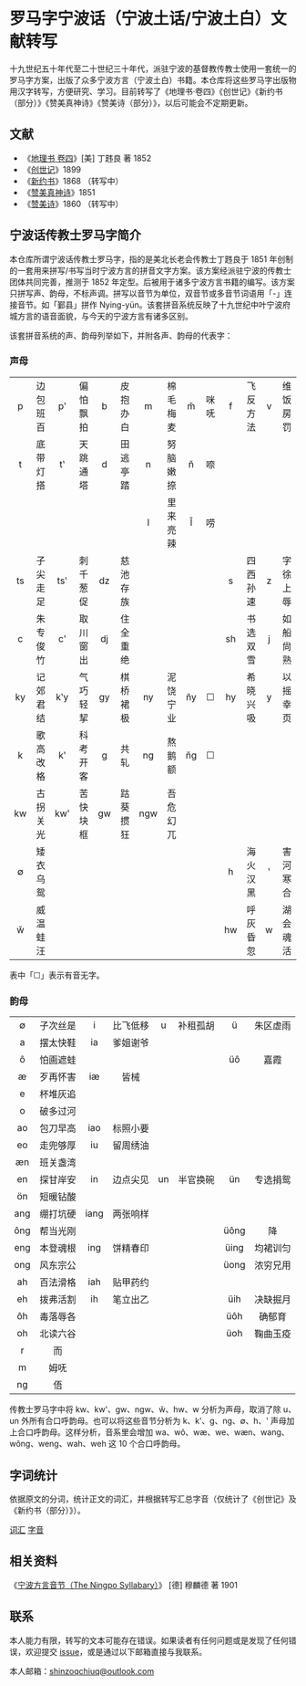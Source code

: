 # 罗马字宁波话（宁波土话/宁波土白）文献转写

十九世纪五十年代至二十世纪三十年代，派驻宁波的基督教传教士使用一套统一的罗马字方案，出版了众多宁波方言（宁波土白）书籍。本仓库将这些罗马字出版物用汉字转写，方便研究、学习。目前转写了《地理书·卷四》《创世记》《新约书（部分）》《赞美真神诗》《赞美诗（部分）》，以后可能会不定期更新。

## 文献

- 《[地理书 卷四](./di-li-shü-kyün-s-1852)》\[美\] 丁韪良 著 1852
- 《[创世记](./tsʽông-shü-kyi-1899)》1899
- 《[新约书](./sing-iah-shü-1868)》1868 （转写中）
- 《[赞美真神诗](./tsæn-me-tsing-jing-s-1851)》1851
- 《[赞美诗](./tsæn-me-s-1860)》1860 （转写中）

## 宁波话传教士罗马字简介

本仓库所谓宁波话传教士罗马字，指的是美北长老会传教士丁韪良于 1851 年创制的一套用来拼写/书写当时宁波方言的拼音文字方案。该方案经派驻宁波的传教士团体共同完善，推测于 1852 年定型。后被用于诸多宁波方言书籍的编写。该方案只拼写声、韵母，不标声调。拼写以音节为单位，双音节或多音节词语用「-」连接音节。如「鄞县」拼作 Nying-yün。该套拼音系统反映了十九世纪中叶宁波府城方言的语音面貌，与今天的宁波方言有诸多区别。

该套拼音系统的声、韵母列举如下，并附各声、韵母的代表字：

### 声母

<table>
 <tbody>
  <tr>
   <td align="center">p</td>
   <td align="center">边包班百</td>
   <td align="center">pʽ</td>
   <td align="center">偏怕飘拍</td>
   <td align="center">b</td>
   <td align="center">皮抱办白</td>
   <td align="center">m</td>
   <td align="center">棉毛梅麦</td>
   <td align="center">m̆</td>
   <td align="center">咪呒</td>
   <td align="center">f</td>
   <td align="center">飞反方法</td>
   <td align="center">v</td>
   <td align="center">维饭房罚</td>
  </tr>
  <tr>
   <td align="center">t</td>
   <td align="center">底带灯搭</td>
   <td align="center">tʽ</td>
   <td align="center">天跳通塔</td>
   <td align="center">d</td>
   <td align="center">田逃亭踏</td>
   <td align="center">n</td>
   <td align="center">努脑嫩捺</td>
   <td align="center">n̆</td>
   <td align="center">㖠</td>
   <td align="center"> </td>
   <td align="center"> </td>
   <td align="center"> </td>
   <td align="center"> </td>
  </tr>
  <tr>
   <td align="center"> </td>
   <td align="center"> </td>
   <td align="center"> </td>
   <td align="center"> </td>
   <td align="center"> </td>
   <td align="center"> </td>
   <td align="center">l</td>
   <td align="center">里来亮辣</td>
   <td align="center">l̆</td>
   <td align="center">唠</td>
   <td align="center"> </td>
   <td align="center"> </td>
   <td align="center"> </td>
   <td align="center"> </td>
  </tr>
  <tr>
   <td align="center">ts</td>
   <td align="center">子尖走足</td>
   <td align="center">tsʽ</td>
   <td align="center">刺千葱促</td>
   <td align="center">dz</td>
   <td align="center">慈池存族</td>
   <td align="center"> </td>
   <td align="center"> </td>
   <td align="center"> </td>
   <td align="center"> </td>
   <td align="center">s</td>
   <td align="center">四西孙速</td>
   <td align="center">z</td>
   <td align="center">字徐上辱</td>
  </tr>
  <tr>
   <td align="center">c</td>
   <td align="center">朱专俊竹</td>
   <td align="center">cʽ</td>
   <td align="center">取川窗出</td>
   <td align="center">dj</td>
   <td align="center">住全重绝</td>
   <td align="center"> </td>
   <td align="center"> </td>
   <td align="center"> </td>
   <td align="center"> </td>
   <td align="center">sh</td>
   <td align="center">书选双雪</td>
   <td align="center">j</td>
   <td align="center">如船尙熟</td>
  </tr>
   <td align="center">ky</td>
   <td align="center">记郊君结</td>
   <td align="center">kʽy</td>
   <td align="center">气巧轻挈</td>
   <td align="center">gy</td>
   <td align="center">棋桥裙极</td>
   <td align="center">ny</td>
   <td align="center">泥饶宁业</td>
   <td align="center">n̆y</td>
   <td align="center">☐</td>
   <td align="center">hy</td>
   <td align="center">希晓兴吸</td>
   <td align="center">y</td>
   <td align="center">以摇幸页</td>
  </tr>
  <tr>
   <td align="center">k</td>
   <td align="center">歌高改格</td>
   <td align="center">kʽ</td>
   <td align="center">科考开客</td>
   <td align="center">g</td>
   <td align="center">共轧</td>
   <td align="center">ng</td>
   <td align="center">熬鹅额</td>
   <td align="center">n̆g</td>
   <td align="center">☐</td>
   <td align="center"> </td>
   <td align="center"> </td>
   <td align="center"> </td>
   <td align="center"> </td>
  </tr>
  <tr>
   <td align="center">kw</td>
   <td align="center">古拐关光</td>
   <td align="center">kwʽ</td>
   <td align="center">苦快块框</td>
   <td align="center">gw</td>
   <td align="center">跍葵掼狂</td>
   <td align="center">ngw</td>
   <td align="center">吾危幻兀</td>
   <td align="center"> </td>
   <td align="center"> </td>
   <td align="center"> </td>
   <td align="center"> </td>
   <td align="center"> </td>
   <td align="center"> </td>
  </tr>
  <tr>
   <td align="center">∅</td>
   <td align="center">矮衣乌鸳</td>
   <td align="center"> </td>
   <td align="center"> </td>
   <td align="center"> </td>
   <td align="center"> </td>
   <td align="center"> </td>
   <td align="center"> </td>
   <td align="center"> </td>
   <td align="center"> </td>
   <td align="center">h</td>
   <td align="center">海火汉黑</td>
   <td align="center">ʽ</td>
   <td align="center">害河寒合</td>
  </tr>
  <tr>
   <td align="center">w̆</td>
   <td align="center">威温蛙汪</td>
   <td align="center"> </td>
   <td align="center"> </td>
   <td align="center"> </td>
   <td align="center"> </td>
   <td align="center"> </td>
   <td align="center"> </td>
   <td align="center"> </td>
   <td align="center"> </td>
   <td align="center">hw</td>
   <td align="center">呼灰昏忽</td>
   <td align="center">w</td>
   <td align="center">湖会魂活</td>
  </tr>
 </tbody>
</table>

表中「☐」表示有音无字。

### 韵母

<table>
 <tbody>
  <tr>
   <td align="center">∅</td>
   <td align="center">子次丝是</td>
   <td align="center">i</td>
   <td align="center">比飞低移</td>
   <td align="center">u</td>
   <td align="center">补租孤胡</td>
   <td align="center">ü</td>
   <td align="center">朱区虚雨</td>
  </tr>
  <tr>
   <td align="center">a</td>
   <td align="center">摆太快鞋</td>
   <td align="center">ia</td>
   <td align="center">爹姐谢爷</td>
   <td align="center"> </td>
   <td align="center"> </td>
   <td align="center"> </td>
   <td align="center"> </td>
  </tr>
  <tr>
   <td align="center">ô</td>
   <td align="center">怕画遮蛙</td>
   <td align="center"> </td>
   <td align="center"> </td>
   <td align="center"> </td>
   <td align="center"> </td>
   <td align="center">üô</td>
   <td align="center">嘉霞</td>
  </tr>
  <tr>
   <td align="center">æ</td>
   <td align="center">歹再怀害</td>
   <td align="center">iæ</td>
   <td align="center">皆械</td>
   <td align="center"> </td>
   <td align="center"> </td>
   <td align="center"> </td>
   <td align="center"> </td>
  </tr>
  <tr>
   <td align="center">e</td>
   <td align="center">杯堆灰追</td>
   <td align="center"> </td>
   <td align="center"> </td>
   <td align="center"> </td>
   <td align="center"> </td>
   <td align="center"> </td>
   <td align="center"> </td>
  </tr>
  <tr>
   <td align="center">o</td>
   <td align="center">破多过河</td>
   <td align="center"> </td>
   <td align="center"> </td>
   <td align="center"> </td>
   <td align="center"> </td>
   <td align="center"> </td>
   <td align="center"> </td>
  </tr>
  <tr>
   <td align="center">ao</td>
   <td align="center">包刀早高</td>
   <td align="center">iao</td>
   <td align="center">标照小要</td>
   <td align="center"> </td>
   <td align="center"> </td>
   <td align="center"> </td>
   <td align="center"> </td>
  </tr>
  <tr>
   <td align="center">eo</td>
   <td align="center">走兜够厚</td>
   <td align="center">iu</td>
   <td align="center">留周绣油</td>
   <td align="center"> </td>
   <td align="center"> </td>
   <td align="center"> </td>
   <td align="center"> </td>
  </tr>
  <tr>
   <td align="center">æn</td>
   <td align="center">班关盏湾</td>
   <td align="center"> </td>
   <td align="center"> </td>
   <td align="center"> </td>
   <td align="center"> </td>
   <td align="center"> </td>
   <td align="center"> </td>
  </tr>
  <tr>
   <td align="center">en</td>
   <td align="center">探甘岸安</td>
   <td align="center">in</td>
   <td align="center">边点尖见</td>
   <td align="center">un</td>
   <td align="center">半官换碗</td>
   <td align="center">ün</td>
   <td align="center">专选捐鸳</td>
  </tr>
  <tr>
   <td align="center">ön</td>
   <td align="center">短暖钻酸</td>
   <td align="center"> </td>
   <td align="center"> </td>
   <td align="center"> </td>
   <td align="center"> </td>
   <td align="center"> </td>
   <td align="center"> </td>
  </tr>
  <tr>
   <td align="center">ang</td>
   <td align="center">绷打坑硬</td>
   <td align="center">iang</td>
   <td align="center">两张响样</td>
   <td align="center"> </td>
   <td align="center"> </td>
   <td align="center"> </td>
   <td align="center"> </td>
  </tr>
  <tr>
   <td align="center">ông</td>
   <td align="center">帮当光刚</td>
   <td align="center"> </td>
   <td align="center"> </td>
   <td align="center"> </td>
   <td align="center"> </td>
   <td align="center">üông</td>
   <td align="center">降</td>
  </tr>
  <tr>
   <td align="center">eng</td>
   <td align="center">本登魂根</td>
   <td align="center">ing</td>
   <td align="center">饼精春印</td>
   <td align="center"> </td>
   <td align="center"> </td>
   <td align="center">üing</td>
   <td align="center">均裙训匀</td>
  </tr>
  <tr>
   <td align="center">ong</td>
   <td align="center">风东宗公</td>
   <td align="center"> </td>
   <td align="center"> </td>
   <td align="center"> </td>
   <td align="center"> </td>
   <td align="center">üong</td>
   <td align="center">浓穷兄用</td>
  </tr>
  <tr>
   <td align="center">ah</td>
   <td align="center">百法滑格</td>
   <td align="center">iah</td>
   <td align="center">贴甲药约</td>
   <td align="center"> </td>
   <td align="center"> </td>
   <td align="center"> </td>
   <td align="center"> </td>
  </tr>
  <tr>
   <td align="center">eh</td>
   <td align="center">拨弗活割</td>
   <td align="center">ih</td>
   <td align="center">笔立出乙</td>
   <td align="center"> </td>
   <td align="center"> </td>
   <td align="center">üih</td>
   <td align="center">决缺掘月</td>
  </tr>
  <tr>
   <td align="center">ôh</td>
   <td align="center">毒落辱各</td>
   <td align="center"> </td>
   <td align="center"> </td>
   <td align="center"> </td>
   <td align="center"> </td>
   <td align="center">üôh</td>
   <td align="center">确郁育</td>
  </tr>
  <tr>
   <td align="center">oh</td>
   <td align="center">北读六谷</td>
   <td align="center"> </td>
   <td align="center"> </td>
   <td align="center"> </td>
   <td align="center"> </td>
   <td align="center">üoh</td>
   <td align="center">鞠曲玉疫</td>
  </tr>
  <tr>
   <td align="center">r</td>
   <td align="center">而</td>
   <td align="center"> </td>
   <td align="center"> </td>
   <td align="center"> </td>
   <td align="center"> </td>
   <td align="center"> </td>
   <td align="center"> </td>
  </tr>
  <tr>
   <td align="center">m</td>
   <td align="center">姆呒</td>
   <td align="center"> </td>
   <td align="center"> </td>
   <td align="center"> </td>
   <td align="center"> </td>
   <td align="center"> </td>
   <td align="center"> </td>
  </tr>
  <tr>
   <td align="center">ng</td>
   <td align="center">俉</td>
   <td align="center"> </td>
   <td align="center"> </td>
   <td align="center"> </td>
   <td align="center"> </td>
   <td align="center"> </td>
   <td align="center"> </td>
  </tr>
 </tbody>
</table>

传教士罗马字中将 kw、kwʽ、gw、ngw、w̆、hw、w 分析为声母，取消了除 u、un 外所有合口呼韵母。也可以将这些音节分析为 k、kʽ、g、ng、∅、h、ʽ 声母加上合口呼韵母。这样分析，音系里会增加 wa、wô、wæ、we、wæn、wang、wông、weng、wah、weh 这 10 个合口呼韵母。

## 字词统计

依据原文的分词，统计正文的词汇，并根据转写汇总字音（仅统计了《创世记》及《新约书（部分）》）。

[词汇](./詞.tsv) [字音](./字.tsv)

## 相关资料

《[宁波方言音节（The Ningpo Syllabary）](https://github.com/ionkaon/data#The-Ningpo-Syllabary)》 \[德\] 穆麟德 著 1901

## 联系

本人能力有限，转写的文本可能存在错误。如果读者有任何问题或是发现了任何错误，欢迎提交 [issue](https://github.com/shinzoqchiuq/books-in-wu-romanization/issues)，或是通过以下邮箱直接与我联系。

本人邮箱：shinzoqchiuq@outlook.com

